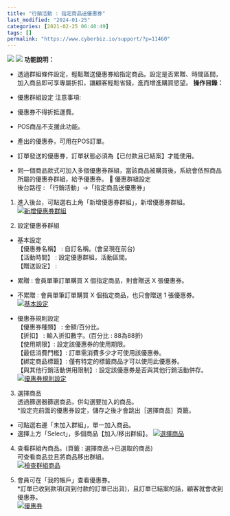 ```yaml
---
title: "行銷活動 : 指定商品送優惠券"
last_modified: "2024-01-25"
categories: [2021-02-25 06:40:49]
tags: []
permalink: "https://www.cyberbiz.io/support/?p=11460"
---
```


![](https://www.cyberbiz.io/support/wp-content/uploads/適用站別.png)
[![](https://www.cyberbiz.io/support/wp-content/uploads/台灣站.png)](https://www.cyberbiz.io/support/?page_id=2490)
**功能說明：**  

* 透過群組條件設定，輕鬆贈送優惠券給指定商品。設定是否累贈、時間區間，加入商品即可享專屬折扣，讓顧客輕鬆省錢，進而增進購買慾望。
**操作目錄：**

* 優惠群組設定
注意事項:  

* 優惠券不得折抵運費。 
* POS商品不支援此功能。 
* 產出的優惠券，可用在POS訂單。 
* 訂單發送的優惠券，訂單狀態必須為【已付款且已結案】才能使用。
* 同一個商品款式可加入多個優惠券群組，當該商品被購買後，系統會依照商品所屬的優惠券群組，給予優惠券。
📌 優惠群組設定  
後台路徑 : 「行銷活動」→「指定商品送優惠券」  


1. 進入後台，可點選右上角「新增優惠券群組」，新增優惠券群組。  
[![新增優惠券群組](https://www.cyberbiz.io/support/wp-content/uploads/行銷活動-指定商品送優惠券01.png)](https://www.cyberbiz.io/support/wp-content/uploads/行銷活動-指定商品送優惠券01.png)



2. 設定優惠券群組 
* 基本設定  
【優惠券名稱】 : 自訂名稱。(會呈現在前台)  
【活動時間】 : 設定優惠群組，活動區間。  
【贈送設定】 :

* 累贈 : 會員單筆訂單購買 X 個指定商品，則會贈送 X 張優惠券。
* 不累贈 : 會員單筆訂單購買 X 個指定商品，也只會贈送 1 張優惠券。
[![基本設定](https://www.cyberbiz.io/support/wp-content/uploads/行銷活動-指定商品送優惠券02.png)](https://www.cyberbiz.io/support/wp-content/uploads/行銷活動-指定商品送優惠券02.png)

* 優惠券規則設定  
【優惠券種類】 : 金額/百分比。  
【折扣】 : 輸入折扣數字。(百分比 : 88為88折)  
【使用期限】: 設定該優惠券的使用期限。  
【最低消費門檻】: 訂單需消費多少才可使用該優惠券。  
【綁定商品標籤】: 僅有特定的標籤商品才可以使用此優惠券。  
【與其他行銷活動併用限制】: 設定該優惠券是否與其他行銷活動併存。  
[![優惠券規則設定](https://www.cyberbiz.io/support/wp-content/uploads/行銷活動-指定商品送優惠券03.png)](https://www.cyberbiz.io/support/wp-content/uploads/行銷活動-指定商品送優惠券03.png)



3. 選擇商品  
透過篩選器篩選商品，併勾選要加入的商品。  
*設定完前面的優惠券設定，儲存之後才會跳出［選擇商品］頁籤。 
* 可點選右邊「未加入群組」，單一加入商品。
* 選擇上方「Select」，多個商品【加入/移出群組】。
[![選擇商品](https://www.cyberbiz.io/support/wp-content/uploads/行銷活動-指定商品送優惠券04.png)](https://www.cyberbiz.io/support/wp-content/uploads/行銷活動-指定商品送優惠券04.png)



4. 查看群組內商品。(頁籤 : 選擇商品→已選取的商品)  
可查看商品並且將商品移出群組。  
[![檢查群組商品](https://www.cyberbiz.io/support/wp-content/uploads/行銷活動-指定商品送優惠券05.png)](https://www.cyberbiz.io/support/wp-content/uploads/行銷活動-指定商品送優惠券05.png)



5. 會員可在「我的帳戶」查看優惠券。  
*訂單已收到款項(貨到付款的訂單已出貨)，且訂單已結案的話，顧客就會收到優惠券。  
[![優惠券](https://www.cyberbiz.io/support/wp-content/uploads/行銷活動-指定商品送優惠券06.png)](https://www.cyberbiz.io/support/wp-content/uploads/行銷活動-指定商品送優惠券06.png)



